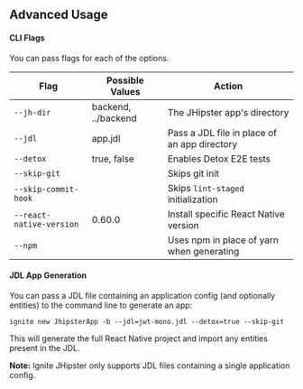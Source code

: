 ## Advanced Usage

#### CLI Flags

You can pass flags for each of the options.

| Flag                     | Possible Values                | Action                                         |
| ------------------------ | ------------------------------ | ---------------------------------------------- |
| `--jh-dir`               | backend, ../backend            | The JHipster app's directory                   |
| `--jdl`                  | app.jdl                        | Pass a JDL file in place of an app directory   |
| `--detox`                | true, false                    | Enables Detox E2E tests                        |
| `--skip-git`             |                                | Skips git init                                 |
| `--skip-commit-hook`     |                                | Skips `lint-staged` initialization             |
| `--react-native-version` | 0.60.0                         | Install specific React Native version          |
| `--npm                 ` |                                | Uses npm in place of yarn when generating      |

#### JDL App Generation

You can pass a JDL file containing an application config (and optionally entities) to the command line to generate an app:

    ignite new JhipsterApp -b --jdl=jwt-mono.jdl --detox=true --skip-git

This will generate the full React Native project and import any entities present in the JDL.

**Note:** Ignite JHipster only supports JDL files containing a single application config.
